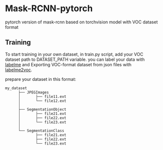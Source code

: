 # Mask-RCNN-pytorch
pytorch version of mask-rcnn based on torchvision model with VOC dataset format

## Training
To start training in your own dataset, in train.py script, add your VOC dataset path to DATASET_PATH variable.
you can label your data with [labelme](https://github.com/wkentaro/labelme) and Exporting VOC-format dataset from json files with [labelme2voc](https://github.com/wkentaro/labelme/tree/master/examples/instance_segmentation).

prepare your dataset in this format:
```
my_dataset
      ├── JPEGImages
      │       ├── file11.ext
      │       └── file12.ext
      │
      ├── SegmentationObject
      │       ├── file21.ext
      │       ├── file22.ext
      │       └── file23.ext
      │
      └── SegmentationClass
              ├── file21.ext
              ├── file22.ext
              └── file23.ext
```
